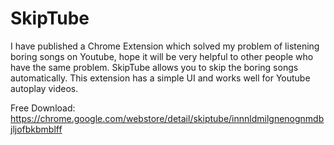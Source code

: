 # SkipTube
I have published a Chrome Extension which solved my problem of listening boring songs on Youtube, hope it will be very helpful to other people who have the same problem.
SkipTube allows you to skip the boring songs automatically. This extension has a simple UI and works well for Youtube autoplay videos. 

Free Download: https://chrome.google.com/webstore/detail/skiptube/innnldmilgnenognmdbjljofbkbmblff
